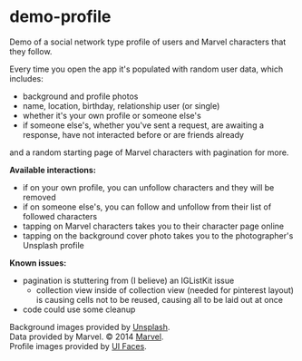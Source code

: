 # demo-profile
Demo of a social network type profile of users and Marvel characters that they follow.

Every time you open the app it's populated with random user data, which includes:

- background and profile photos
- name, location, birthday, relationship user (or single)
- whether it's your own profile or someone else's
- if someone else's, whether you've sent a request, are awaiting a response, have not interacted before or are friends already<br>

and a random starting page of Marvel characters with pagination for more.

**Available interactions:**
- if on your own profile, you can unfollow characters and they will be removed
- if on someone else's, you can follow and unfollow from their list of followed characters
- tapping on Marvel characters takes you to their character page online
- tapping on the background cover photo takes you to the photographer's Unsplash profile

**Known issues:**
- pagination is stuttering from (I believe) an IGListKit issue
    - collection view inside of collection view (needed for pinterest layout) is causing cells not to be reused, causing all to be laid out at once
- code could use some cleanup


Background images provided by [Unsplash](http://www.unsplash.com/?utm_source=parnella_profile&utm_medium=referral&utm_campaign=api-credit).<br>
Data provided by Marvel. © 2014 [Marvel](http://marvel.com).<br>
Profile images provided by [UI Faces](http://uifaces.com/).


